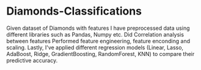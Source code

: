 # Diamonds-Classifications
Given dataset of Diamonds with features I have preprocessed data using different libraries such as Pandas, Numpy etc.
Did Correlation analysis between features
Performed feature engineering, feature enconding and scaling.
Lastly, I've applied different regression models (Linear, Lasso, AdaBoost, Ridge, GradientBoosting, RandomForest, KNN) to compare their predictive accuracy.

